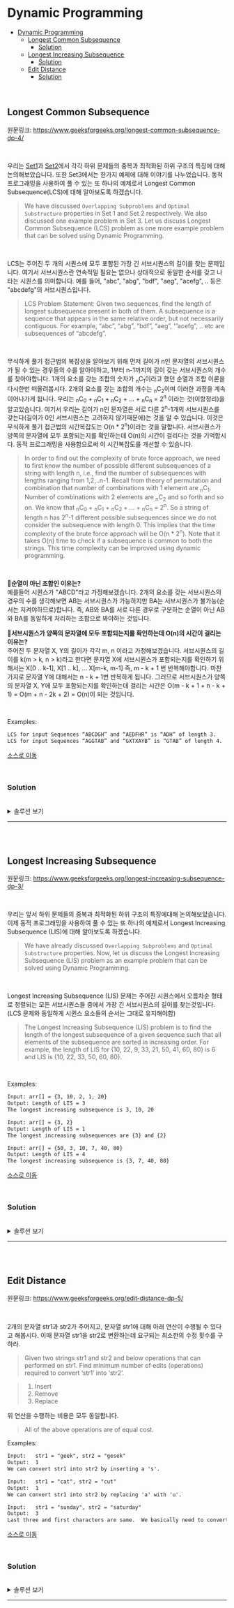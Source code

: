 # Dynamic Programming

- [Dynamic Programming](#dynamic-programming)
  - [Longest Common Subsequence](#longest-common-subsequence)
    - [Solution](#solution)
  - [Longest Increasing Subsequence](#longest-increasing-subsequence)
    - [Solution](#solution-1)
  - [Edit Distance](#edit-distance)
    - [Solution](#solution-2)

<br>

## Longest Common Subsequence
원문링크: https://www.geeksforgeeks.org/longest-common-subsequence-dp-4/

<br>

우리는 [Set1](https://www.geeksforgeeks.org/overlapping-subproblems-property-in-dynamic-programming-dp-1/)과 [Set2](https://www.geeksforgeeks.org/optimal-substructure-property-in-dynamic-programming-dp-2/)에서 각각 하위 문제들의 중복과 최적화된 하위 구조의 특징에 대해 논의해보았습니다. 또한 Set3에서는 한가지 예제에 대해 이야기를 나누었습니다. 동적 프로그래밍을 사용하여 풀 수 있는 또 하나의 예제로서 Longest Common Subsequence(LCS)에 대해 알아보도록 하겠습니다.
> We have discussed `Overlapping Subproblems` and `Optimal Substructure` properties in Set 1 and Set 2 respectively. We also discussed one example problem in Set 3. Let us discuss Longest Common Subsequence (LCS) problem as one more example problem that can be solved using Dynamic Programming.

<br>

LCS는 주어진 두 개의 시퀀스에 모두 포함된 가장 긴 서브시퀀스의 길이를 찾는 문제입니다. 여기서 서브시퀀스란 연속적일 필요는 없으나 상대적으로 동일한 순서를 갖고 나타는 시퀀스를 의미합니다. 예를 들어, "abc", "abg", "bdf", "aeg", "acefg", .. 등은 "abcdefg"의 서브시퀀스입니다.
> LCS Problem Statement: Given two sequences, find the length of longest subsequence present in both of them. A subsequence is a sequence that appears in the same relative order, but not necessarily contiguous. For example, “abc”, “abg”, “bdf”, “aeg”, ‘”acefg”, .. etc are subsequences of “abcdefg”. 

<br>

무식하게 풀기 접근법의 복잡성을 알아보기 위해 먼저 길이가 n인 문자열의 서브시퀀스가 될 수 있는 경우들의 수를 알아야하고, 1부터 n-1까지의 길이 갖는 서브시퀀스의 개수를 찾아야합니다. 1개의 요소를 갖는 조합의 숫자가 <sub>n</sub>C<sub>1</sub>이라고 했던 순열과 조합 이론을 다시한번 떠올려봅시다. 2개의 요소를 갖는 조합의 개수는 <sub>n</sub>C<sub>2</sub>이며 이러한 과정을 계속 이어나가게 됩니다. 우리는 <sub>n</sub>C<sub>0</sub> + <sub>n</sub>C<sub>1</sub> + <sub>n</sub>C<sub>2</sub> + ... + <sub>n</sub>C<sub>n</sub> = 2<sup>n</sup> 이라는 것(이항정리)을 알고있습니다. 여기서 우리는 길이가 n인 문자열은 서로 다른 2<sup>n</sup>-1개의 서브시퀀스를 갖는다(길이가 0인 서브시퀀스는 고려하지 않기때문에)는 것을 알 수 있습니다. 이것은 무식하게 풀기 접근법의 시간복잡도는 O(n * 2<sup>n</sup>)이라는 것을 말합니다. 서브시퀀스가 양쪽의 문자열에 모두 포함되는지를 확인하는데 O(n)의 시간이 걸리다는 것을 기억합시다. 동적 프로그래밍을 사용함으로써 이 시간복잡도를 개선할 수 있습니다.
> In order to find out the complexity of brute force approach, we need to first know the number of possible different subsequences of a string with length n, i.e., find the number of subsequences with lengths ranging from 1,2,..n-1. Recall from theory of permutation and combination that number of combinations with 1 element are <sub>n</sub>C<sub>1</sub>. Number of combinations with 2 elements are <sub>n</sub>C<sub>2</sub> and so forth and so on. We know that <sub>n</sub>C<sub>0</sub> + <sub>n</sub>C<sub>1</sub> + <sub>n</sub>C<sub>2</sub> + ... + <sub>n</sub>C<sub>n</sub> = 2<sup>n</sup>. So a string of length n has 2<sup>n</sup>-1 different possible subsequences since we do not consider the subsequence with length 0. This implies that the time complexity of the brute force approach will be O(n * 2<sup>n</sup>). Note that it takes O(n) time to check if a subsequence is common to both the strings. This time complexity can be improved using dynamic programming.

<br>

💭<B>순열이 아닌 조합인 이유는?</B>  
예를들어 시퀀스가 "ABCD"라고 가정해보겠습니다. 2개의 요소를 갖는 서브시퀀스의 경우의 수를 생각해보면 AB는 서브시퀀스가 가능하지만 BA는 서브시퀀스가 불가능(순서는 지켜야하므로)합니다. 즉, AB와 BA를 서로 다른 경우로 구분하는 순열이 아닌 AB와 BA를 동일하게 처리하는 조합으로 봐야하는 것입니다.

💭<B>서브시퀀스가 양쪽의 문자열에 모두 포함되는지를 확인하는데 O(n)의 시간이 걸리는 이유는?</B>  
주어진 두 문자열 X, Y의 길이가 각각 m, n 이라고 가정해보겠습니다. 서브시퀀스의 길이를 k(m > k, n > k)라고 한다면 문자열 X에 서브시퀀스가 포함되는지를 확인하기 위해서는 X[0 .. k-1], X[1 .. k], ... X[m-k, m-1] 즉, m - k + 1 번 반복해야합니다. 마찬가지로 문자열 Y에 대해서는 n - k + 1번 반복하게 됩니다. 그러므로 서브시퀀스가 양쪽의 문자열 X, Y에 모두 포함되는지를 확인하는데 걸리는 시간은 O(m - k + 1 + n - k + 1) = O(m + n - 2k + 2) = O(n)이 되는 것입니다.

<br>

Examples:
```diff
LCS for input Sequences “ABCDGH” and “AEDFHR” is “ADH” of length 3.  
LCS for input Sequences “AGGTAB” and “GXTXAYB” is “GTAB” of length 4.  
```

[소스로 이동](https://github.com/chelseafandev/geeksforgeeks/blob/main/DynamicProgramming/LongestCommonSubsequence.cpp)

<br>
  
### Solution

<br>

<details>
<summary>솔루션 보기</summary>
<div markdown="1">

<br>

이 문제에 대한 단순한 솔루션은 주어진 두개의 시퀀스의 모든 서브시퀀스를 생성하고 매칭되는 가장 긴 서브시퀀스를 찾는 것입니다. 이 솔루션은 지수 레벨의 시간복잡도를 갖습니다. 이 문제가 어떻게 동적 프로그래밍 문제의 중요한 특성 모두를 가지고 있는지를 살펴보도록 하겠습니다.
> The naive solution for this problem is to generate all subsequences of both given sequences and find the longest matching subsequence. This solution is exponential in term of time complexity. Let us see how this problem possesses both important properties of a Dynamic Programming (DP) Problem.

<br>

1) Optimal Substructure:  
입력 시퀀스가 길이가 m인 X[0..m-1], 길이 n인 Y[0..n-1] 라고 해보겠습니다. 그리고 L(X[0..m-1], Y[0..n-1])은 시퀀스 X와 Y의 LCS의 길이를 나타냅니다. 이어지는 내용은 L(X[0..m-1], Y[0..n-1])의 재귀적인 정의에대한 것입니다.
> Let the input sequences be X[0..m-1] and Y[0..n-1] of lengths m and n respectively. And let L(X[0..m-1], Y[0..n-1]) be the length of LCS of the two sequences X and Y. Following is the recursive definition of L(X[0..m-1], Y[0..n-1]).

<br>

만약 두 시퀀스의 마지막 문자가 서로 매칭된다고 한다면 L(X[0..m-1], Y[0..n-1]) = 1 + L(X[0..m-2], Y[0..n-2])이라고 할 수 있습니다.
> If last characters of both sequences match (or X[m-1] == Y[n-1]) then L(X[0..m-1], Y[0..n-1]) = 1 + L(X[0..m-2], Y[0..n-2])

<br>

만약 두 시퀀스의 마지막 문자가 서로 매칭되지 않는다고 하면 L(X[0..m-1], Y[0..n-1]) = MAX ( L(X[0..m-2], Y[0..n-1]), L(X[0..m-1], Y[0..n-2]) )이라고 할 수 있습니다.
> If last characters of both sequences do not match (or X[m-1] != Y[n-1]) then L(X[0..m-1], Y[0..n-1]) = MAX ( L(X[0..m-2], Y[0..n-1]), L(X[0..m-1], Y[0..n-2]) )

> Examples:
> 1) Consider the input strings “AGGTAB” and “GXTXAYB”. Last characters match for the strings. So length of LCS can be written as: L(“AGGTAB”, “GXTXAYB”) = 1 + L(“AGGTA”, “GXTXAY”)
> 2) Consider the input strings “ABCDGH” and “AEDFHR. Last characters do not match for the strings. So length of LCS can be written as: L(“ABCDGH”, “AEDFHR”) = MAX ( L(“ABCDG”, “AEDFHR”), L(“ABCDGH”, “AEDFH”) )

<br>

그러므로 LCS 문제는 메인 문제가 서브 문제들의 솔루션으로 해결이 가능한 최적화된 하위구조 특성을 갖고 있습니다.
> So the LCS problem has optimal substructure property as the main problem can be solved using solutions to subproblems.

<br>

2) Overlapping Subproblems:  
아래 코드는 단순한 재귀 호출로 구현된 LCS 문제의 솔루션입니다. 구현 내용은 단순히 위에서 언급했던 재귀적인 구조를 따릅니다.
> Following is simple recursive implementation of the LCS problem. The implementation simply follows the recursive structure mentioned above.

```cpp
#include <iostream>
#include <algorithm>

int lcs (const char* X, const char* Y, int m, int n)
{
	if (m == 0 || n == 0)
    {
        return 0;
    }
		
	if (X[m-1] == Y[n-1])
    {
        return 1 + lcs(X, Y, m-1, n-1);
    }
	else
    {
        return std::max(lcs(X, Y, m, n-1), lcs(X, Y, m-1, n));
    }
}

int main()
{
    std::string X = "AGGTAB";
    std::string Y = "GXTXAYB";

	int m = X.length();
	int n = Y.length();
	
	std::cout << "Length of LCS is "<< lcs(X.c_str(), Y.c_str(), m, n) << std::endl;
	return 0;
}
```

Output:
```diff
Length of LCS is 4
```

<br>

위 코드의 재귀적인 접근 방식의 worst case의 시간복잡도는 O(2<sup>n</sup>) 이며, worst case는 X와 Y가 서로 매칭되는 문자가 하나도 없는 경우에 발생합니다.
> Time complexity of the above naive recursive approach is O(2<sup>n</sup>) in worst case and worst case happens when all characters of X and Y mismatch i.e., length of LCS is 0.

<br>

위의 구현을 고려하여 입력 문자열이 "AXYT"와 "AYZX"라고 했을때 아래와 같은 부분 재귀 트리 형태를 생각해볼 수 있습니다.
> Considering the above implementation, following is a partial recursion tree for input strings “AXYT” and “AYZX”

```
                        lcs("AXYT", "AYZX")
                       /                 
         lcs("AXY", "AYZX")            lcs("AXYT", "AYZ")
         /                              /               
lcs("AX", "AYZX") lcs("AXY", "AYZ")   lcs("AXY", "AYZ") lcs("AXYT", "AY")
```

<br>

위 트리를 보면, 동일한 lcs("AXY", "AYZ") 연산이 2번 있습니다. 우리가 만약 완전한 형태의 재귀 트리를 그려본다고 하면, 아주 많은 서브문제들이 동일한 연산을 반복하고 있다는 것을 볼 수 있을겁니다. 그러므로 이 문제는 하위구조의 중복 특성이 존재하며 동일한 서브문제들의 재연산은 Memoization(top down) 또는 Tabulation(bottom up)을 사용하여 피할 수 있습니다. 
> In the above partial recursion tree, lcs(“AXY”, “AYZ”) is being solved twice. If we draw the complete recursion tree, then we can see that there are many subproblems which are solved again and again. So this problem has Overlapping Substructure property and recomputation of same subproblems can be avoided by either using Memoization or Tabulation.

<br>

아래 코드는 Tabulation 방식으로 구현된 LCS 문제입니다.
> Following is a tabulated implementation for the LCS problem.
```cpp
#include <iostream>
#include <algorithm>

int lcs(const char *X, const char *Y, int m, int n)
{
    int L[m + 1][n + 1];

    // Following steps build L[m+1][n+1] in bottom up fashion. Note that L[i][j] contains length of LCS of X[0..i-1] and Y[0..j-1]
    for (int i = 0; i <= m; i++)
    {
        for (int j = 0; j <= n; j++)
        {
            if (i == 0 || j == 0)
            {
                L[i][j] = 0;
            }
            else if (X[i - 1] == Y[j - 1])
            {
                L[i][j] = L[i - 1][j - 1] + 1;
            }
            else
            {
                L[i][j] = std::max(L[i - 1][j], L[i][j - 1]);
            }
        }
    }

    // L[m][n] contains length of LCS for X[0..n-1] and Y[0..m-1]
    return L[m][n];
}

int main()
{
    std::string X = "AGGTAB";
    std::string Y = "GXTXAYB";

    int m = X.length();
    int n = Y.length();

    std::cout << "Length of LCS is " << lcs(X.c_str(), Y.c_str(), m, n) << std::endl;

    return 0;
}
```

Output:
```diff
Length of LCS is 4
```

<br>

Tabulation 방식으로 구현된 위 코드의 시간복잡도느 O(mn)이고 이는 단순 재귀 구현의 worst case보다 훨씬 빠릅니다.
> Time Complexity of the above implementation is O(mn) which is much better than the worst-case time complexity of Naive Recursive implementation.

</div>
</details>

---

<br>
<br>

## Longest Increasing Subsequence
원문링크: https://www.geeksforgeeks.org/longest-increasing-subsequence-dp-3/

<br>

우리는 앞서 하위 문제들의 중복과 최적화된 하위 구조의 특징에대해 논의해보았습니다. 이제 동적 프로그래밍을 사용하여 풀 수 있는 또 하나의 예제로서 Longest Increasing Subsequence (LIS)에 대해 알아보도록 하겠습니다.
> We have already discussed `Overlapping Subproblems` and `Optimal Substructure` properties. Now, let us discuss the Longest Increasing Subsequence (LIS) problem as an example problem that can be solved using Dynamic Programming.

<br>

Longest Increasing Subsequence (LIS) 문제는 주어진 시퀀스에서 오름차순 형태로 정렬되는 모든 서브시퀀스들 중에서 가장 긴 서브시퀀스의 길이를 찾는것입니다. (LCS 문제와 동일하게 시퀀스 요소들의 순서는 그대로 유지해야함)
> The Longest Increasing Subsequence (LIS) problem is to find the length of the longest subsequence of a given sequence such that all elements of the subsequence are sorted in increasing order. For example, the length of LIS for {10, 22, 9, 33, 21, 50, 41, 60, 80} is 6 and LIS is {10, 22, 33, 50, 60, 80}. 

<br>

Examples:
```diff
Input: arr[] = {3, 10, 2, 1, 20}
Output: Length of LIS = 3
The longest increasing subsequence is 3, 10, 20

Input: arr[] = {3, 2}
Output: Length of LIS = 1
The longest increasing subsequences are {3} and {2}

Input: arr[] = {50, 3, 10, 7, 40, 80}
Output: Length of LIS = 4
The longest increasing subsequence is {3, 7, 40, 80}
```

[소스로 이동](https://github.com/chelseafandev/geeksforgeeks/blob/main/DynamicProgramming/LongestIncreasingSubsequence.cpp)

<br>

### Solution

<br>

<details>
<summary>솔루션 보기</summary>
<div markdown="1">

<br>

Method1: Recursion  
arr[0..n-1]은 입력 배열이고 L(i)는 index i번째 까지의 LIS의 길이(즉, LIS의 마지막 요소가 arr[i]라는 의미)라고 해보겠습니다.
> Let arr[0..n-1] be the input array and L(i) be the length of the LIS ending at index i such that arr[i] is the last element of the LIS.

<br>

그렇다면 L(i)는 아래와 같이 재귀적으로 작성할 수 있습니다.
> Then, L(i) can be recursively written as:
```diff
L(i) = 1 + max( L(j) ) where 0 < j < i and arr[j] < arr[i]; or
L(i) = 1, if no such j exists.
```

<br>

주어진 배열에서 LIS를 찾기 위해서는 max(L(i)) (0 < i < n ) 값을 반환해야합니다. index i번쨰까지의 LIS의 길이는 index i 이전까지의 인덱스들로 끝나는 모든 LIS의 최대값보다는 1이 더 큰 값이 될 것입니다. 단 이때 j < i이며, arr[j] < arr[i] 입니다. 그러므로 LIS 문제는 메인 문제가 서브 문제들의 솔루션으로 해결이 가능한 최적화된 하위구조 특성을 만족한다고 볼 수 있습니다.
> To find the LIS for a given array, we need to return max(L(i)) where 0 < i < n. Formally, the length of the longest increasing subsequence ending at index i, will be 1 greater than the maximum of lengths of all longest increasing subsequences ending at indices before i, where arr[j] < arr[i] (j < i). Thus, we see the LIS problem satisfies the optimal substructure property as the main problem can be solved using solutions to subproblems.

<br>

아래있는 재귀 트리는 이 접근방식을 더욱 명확하게 만들어 줄 것입니다:
> The recursive tree given below will make the approach clearer:
```diff
Input  : arr[] = {3, 10, 2, 11}
f(i): Denotes LIS of subarray ending at index 'i'

(LIS(1)=1)

      f(4)  {f(4) = 1 + max(f(1), f(2), f(3))}
  /    |    \
f(1)  f(2)  f(3) {f(3) = 1, f(2) and f(1) are > f(3)}
       |      |  \
      f(1)  f(2)  f(1) {f(2) = 1 + max(f(1)}
              |
            f(1) {f(1) = 1}
```

<br>

아래 소스 코드는 재귀적인 접근 방식의 구현입니다.
> Below is the implementation of the recursive approach:
```cpp
#include <iostream>
#include <vector>

/*
To make use of recursive calls, this function must return two things:
1) Length of LIS ending with element arr[n-1]. We use max_ending_here for this purpose
2) Overall maximum as the LIS may end with an element before arr[n-1] max_ref is used this purpose. The value of LIS of full array of size n is stored in *max_ref which is our final result
*/
int _lis(const std::vector<int>& v, int n, int *max_ref)
{
    // Base case
    if (n == 1)
    {
        return 1;
    }

    // 'max_ending_here' is length of LIS ending with v[n-1]
    int res, max_ending_here = 1;

    // Recursively get all LIS ending with v[0], v[1] ... v[n-2]. If v[i-1] is smaller than v[n-1], and max ending with v[n-1] needs to be updated, then update it
    for (int i = 1; i < n; i++)
    {
        res = _lis(v, i, max_ref);
        if (v[i - 1] < v[n - 1] && res + 1 > max_ending_here)
        {
            max_ending_here = res + 1;
        }   
    }

    // Compare max_ending_here with the overall max. And update the overall max if needed
    if (*max_ref < max_ending_here)
    {
        *max_ref = max_ending_here;
    }

    // Return length of LIS ending with v[n-1]
    return max_ending_here;
}

// The wrapper function for _lis()
int lis(const std::vector<int>& v, int n)
{
    // The max variable holds the result
    int max = 1;

    // The function _lis() stores its result in max
    _lis(v, n, &max);

    // returns max
    return max;
}

int main()
{
    std::vector<int> input = {10, 22, 9, 33, 21, 50, 41, 60};
    std::cout << "Length of lis is " << lis(input, input.size()) << std::endl;
    return 0;
}
```

Output:
```diff
Length of lis is 5
```

<br>

Method2: Dynamic Programming  
위에서 살펴본 재귀적 솔루션은 동일한 해결 과정을 반복하는 수많은 하위문제들이 존재한다는 것을 알게됐습니다. 그러므로 이 문제는 하위구조의 중복 특성이 존재하며 동일한 서브문제들의 재연산은 Memoization(top down) 또는 Tabulation(bottom up)을 사용하여 피할 수 있습니다.
> We can see that there are many subproblems in the above recursive solution which are solved again and again. So this problem has Overlapping Substructure property and recomputation of same subproblems can be avoided by either using Memoization or Tabulation.

<br>

해당 접근 방식의 시뮬레이션은 이 사실을 명확히 해줍니다:
> The simulation of approach will make things clear:
```diff
Input  : arr[] = {3, 10, 2, 11}
LIS[] = {1, 1, 1, 1} (initially)

Iteration-wise simulation :
  1. arr[2] > arr[1] {LIS[2] = max(LIS [2], LIS[1]+1)=2}
  2. arr[3] < arr[1] {No change}
  3. arr[3] < arr[2] {No change}
  4. arr[4] > arr[1] {LIS[4] = max(LIS [4], LIS[1]+1)=2}
  5. arr[4] > arr[2] {LIS[4] = max(LIS [4], LIS[2]+1)=3}
  6. arr[4] > arr[3] {LIS[4] = max(LIS [4], LIS[3]+1)=3}
```

<br>

아래 소스 코드에서 처럼 tabulation을 사용하여 하위문제들의 재연산을 피할 수 있습니다.
> We can avoid recomputation of subproblems by using tabulation as shown in the below code: 
```cpp
#include <iostream>
#include <vector>

class Solution
{
public:
    int lis(int n, const std::vector<int> &v)
    {
        // lis값을 tabulation(bottom-up)하기위해 사용하는 변수
        int l[n];
        for (int i = 0; i < n; i++)
        {
            l[i] = 1; // 최소 본인의 길이는 lis값이 될 수 있으므로 1로 초기화함
        }

        // tabulation!
        for (int i = 1; i < n; i++)
        {
            for (int j = 0; j < i; j++)
            {
                if (v[i] > v[j] && l[i] < l[j] + 1)
                {
                    l[i] = l[j] + 1;
                }
            }
        }

        // lis의 max값을 반환
        int result = 0;
        for (int i = 0; i < n; i++)
        {
            std::cout << "l[" << i << "] = " << l[i] << std::endl;
            if (l[i] > result)
            {
                result = l[i];
            }
        }

        return result;
    }
};

int main()
{
    std::vector<int> input = {10, 22, 9, 33, 21, 50, 41, 60};
    Solution s;
    int result = s.lis(input.size(), input);
    std::cout << "Length of lis is " << result << std::endl;
    return 0;
}
```

Output:
```diff
Length of lis is 5
```

</div>
</details>

---

<br>
<br>

## Edit Distance
원문링크: https://www.geeksforgeeks.org/edit-distance-dp-5/

<br>

2개의 문자열 str1과 str2가 주어지고, 문자열 str1에 대해 아래 연산이 수행될 수 있다고 해봅시다. 이때 문자열 str1을 str2로 변환하는데 요구되는 최소한의 수정 횟수를 구하라.
> Given two strings str1 and str2 and below operations that can performed on str1. Find minimum number of edits (operations) required to convert ‘str1’ into ‘str2’.  

> 1. Insert
> 2. Remove
> 3. Replace

위 연산을 수행하는 비용은 모두 동일합니다.
>All of the above operations are of equal cost. 

Examples:
```diff
Input:   str1 = "geek", str2 = "gesek"
Output:  1
We can convert str1 into str2 by inserting a 's'.

Input:   str1 = "cat", str2 = "cut"
Output:  1
We can convert str1 into str2 by replacing 'a' with 'u'.

Input:   str1 = "sunday", str2 = "saturday"
Output:  3
Last three and first characters are same.  We basically need to convert "un" to "atur".  This can be done using below three operations.  Replace 'n' with 'r', insert t, insert a
```

[소스로 이동](https://github.com/chelseafandev/geeksforgeeks/blob/main/DynamicProgramming/EditDistance.cpp)

<br>

### Solution

<br>

<details>
<summary>솔루션 보기</summary>
<div markdown="1">

<br>

한가지 방법은 두 문자열의 모든 문자들을 왼쪽 또는 오른쪽부터 하나씩 처리해나가는 것입니다. 문자열의 오른쪽 끝에서부터 시작한다고 하면 순회하는 모든 문자들에 대해 아래 2가지의 케이스가 존재할 수 있습니다.
> The idea is to process all characters one by one starting from either from left or right sides of both strings. Let us traverse from right corner, there are two possibilities for every pair of character being traversed.
```diff
m: Length of str1 (first string)
n: Length of str2 (second string)
```

1. 두 문자열의 마지막 문자가 동일하다면 더 해야할 일은 없습니다. 마지막 문자를 무시하고 남아있는 문자열의 숫자를 세면됩니다. 그러므로 우리는 m-1 그리고 n-1 만큼 반복하면됩니다.
2. 만약 두 문자열의 마지막 문자가 다르다면, 우리는 문자열 str1의 마지막 문자에 앞서 언급했던 3가지 연산을 모두 고려해봐야합니다. 3가지 연산에 대한 최소 비용을 반복해서 계산하고 그 중 가장 작은 연산을 선택합니다.
  - 삽입: 길이가 m인 str1에 추가를 하기 때문에 확인해야할 남은 문자열의 길이는 m입니다. str2의 맨 마지막 문자를 str1에 추가했기때문에 str2의 경우 확인해야할 남은 문자열의 길이는 n- 1입니다.
  - 삭제: 길이가 m인 str1의 가장 마지막 문자를 삭제하기때문에 확인해야할 남은 문자열의 길이는 m-1입니다. str2의 경우에는 확인해야할 길이가 그대로 n입니다.
  - 교체: str1의 마지막 문자를 str2의 마지막 문자로 교체하는 경우에는 str1과 str2 둘 다 확인해야할 남은 문자열의 길이는 1씩 줄어든 m-1, n-1입니다.
> 1. If last characters of two strings are same, nothing much to do. Ignore last characters and get count for remaining strings. So we recur for lengths m-1 and n-1.
> 2. Else (If last characters are not same), we consider all operations on ‘str1’, consider all three operations on last character of first string, recursively compute minimum cost for all three operations and take minimum of three values. 
>   - Insert: Recur for m and n-1
>   - Remove: Recur for m-1 and n
>   - Replace: Recur for m-1 and n-1


> Below is implementation of above Naive recursive solution.


> The time complexity of above solution is exponential. In worst case, we may end up doing O(3m) operations. The worst case happens when none of characters of two strings match. Below is a recursive call diagram for worst case. 

> We can see that many subproblems are solved, again and again, for example, eD(2, 2) is called three times. Since same subproblems are called again, this problem has Overlapping Subproblems property. So Edit Distance problem has both properties (see this and this) of a dynamic programming problem. Like other typical Dynamic Programming(DP) problems, recomputations of same subproblems can be avoided by constructing a temporary array that stores results of subproblems.

> Space Complex Solution: In the above-given method we require O(m x n) space. This will not be suitable if the length of strings is greater than 2000 as it can only create 2D array of 2000 x 2000. To fill a row in DP array we require only one row the upper row. For example, if we are filling the i = 10 rows in DP array we require only values of 9th row. So we simply create a DP array of 2 x str1 length. This approach reduces the space complexity. Here is the C++ implementation of the above-mentioned problem


</div>
</details>

---
